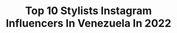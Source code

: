 ---
title: Top 10 Stylists Instagram Influencers In Venezuela In 2022
description: >-
  Find top stylists Instagram influencers in Venezuela in 2022. Most popular hashtags: #makeup #venezuela #stylist #model.
platform: Instagram
hits: 16
text_top: Identify the top-rated Instagram profiles on inBeat.
text_bottom: inBeat holds 16 Instagram influencers like this in Venezuela for you to work with.
profiles:
  - username: "kevinbeauty"
    fullname: >-
      𝕂𝕖𝕧𝕚𝕟 ℝ𝕠𝕕𝕣𝕚𝕘𝕦𝕖𝕫. 𝐌𝐚𝐤𝐞𝐮𝐩 𝐀𝐫𝐭𝐢𝐬𝐭
    bio: >-
      Maturin - Monagas - Venezuela 🇻🇪 MAKEUP ARTIST 💄 BEAUTY EDUCATOR ✨ HAIR STYLIST 💇🏻‍♀️ Certificed: @eyerlingpulido ✨ @saul_mendoza1 0412-979-4580
    location: "Venezuela"
    followers: 6225
    engagement: 688
    commentsToLikes: 0.084623
    id: ck6ti4o9n013y0j717lymxztk
    verified: false
    hashtags: "#makeupprofessional, #trendy, #menblogger, #mua"
  - username: "pialdf"
    fullname: >-
      PIA | Personal Shopper
    bio: >-
      ︴MOM IN STYLE ︴ Image Consultant | Stylist Fashion Designer | Producer
    location: "Venezuela"
    followers: 11150
    engagement: 490
    commentsToLikes: 0.071644
    id: ck5zycll49mwd0i14hzue059b
    verified: false
    hashtags: "#38weekspregnant, #39weekspregnant, #manosenvenezuela, #36weekspregnant"
  - username: "petitepaulette_"
    fullname: >-
      Petite | Fashion & Lifestyle
    bio: >-
      Personal Stylist and Fashion Blogger🌹 Content creator | Collage Artist ⏰#Team5am info 👉🏻 @petiteat5 📍Mcbo/Ccs - No es lo que usas, es cómo lo luces.
    location: "Venezuela"
    followers: 12638
    engagement: 695
    commentsToLikes: 0.079386
    id: ck0tuora781lw0i193zuy5afp
    verified: false
    hashtags: "#photography, #fashionblogger, #fashion, #art"
  - username: "samcourt2.0"
    fullname: >-
      Samuel Betancourt
    bio: >-
      Venezuelan | @bysamcourt 🎥 📩: samcourt2.0@gmail.com
    location: "Venezuela"
    followers: 8457
    engagement: 1098
    commentsToLikes: 0.120973
    id: ck602xoc9jvyt0i14e1bnjeqz
    verified: false
    hashtags: "#hair, #editorial, #moda, #direction"
  - username: "trinistylist"
    fullname: >-
      Trini  (juan)
    bio: >-
      HAIR & MAKEUP. 🔹Social / shooting. Beauty educator. ⤵️ ✉️stylist.juan@gmail.com
    location: "Venezuela"
    followers: 19891
    engagement: 695
    commentsToLikes: 0.087879
    id: ck6tk726x44mp0j714fris3yh
    verified: false
    hashtags: "#venezuela, #ccs, #mua, #halloween"
  - username: "dailizmorillo"
    fullname: >-
      Dailiz | FASHION & LIFESTYLE
    bio: >-
      #ContentCreator • Model • Brand Ambassador • Outfits • Travels • Food and Just the way I LIVE MY LIFE✨
    location: "Venezuela"
    followers: 27326
    engagement: 306
    commentsToLikes: 0.027220
    id: ck5hr53vaua1f0i11mp4uyxtf
    verified: false
    hashtags: "#blogger, #venezuelanblogger, #fashionblogger, #stylist"
  - username: "bysamcourt"
    fullname: >-
      Samuel Betancourt & Jose Mata
    bio: >-
      PHOTOGRAPHY - FILM & DIRECTION By @samcourt2.0 duo with @josematafotografia
    location: "Venezuela"
    followers: 10483
    engagement: 425
    commentsToLikes: 0.037602
    id: ck8t54nc58r7b0j780p0bmjpj
    verified: false
    hashtags: "#clothes, #facetimephotoshoot, #asianmood, #army"
  - username: "dreissmars_"
    fullname: >-
      Dreissmar Soto
    bio: >-
      MissSuperModelVenezuela2018👑 MissTurismoFitnessVzla2017👑 1'FinalistaMTAragua2017👑 Com.Social. Publicidad al direct.
    location: "Venezuela"
    followers: 17180
    engagement: 790
    commentsToLikes: 0.522934
    id: ck8t0r0x6sz2q0j78xciwnw1u
    verified: false
    hashtags: "#camisa, #outfits, #shooting, #design"
  - username: "gizelmobayed"
    fullname: >-
      Gizel Mobayed
    bio: >-
      Comunicadora Social🎓🇻🇪📍 Ancla noticiero TELEVEN 🎥 Tv Host Mundo de mujeres IVC - TVV🌍 〽️aktub✝️
    location: "Venezuela"
    followers: 128543
    engagement: 156
    commentsToLikes: 0.042584
    id: ck0ubykilfmw80i1985pxbx5b
    verified: true
    hashtags: "#look, #perfectnails, #emisionmeridiana, #mesrosa"
  - username: "kellyfiss2020"
    fullname: >-
      Kelly Vargas
    bio: >-
      Reina del Café de la Feria Internacional de San Sebastián 2020💃🏼 Miss Sonrisa Miss Internet ° CEO @thekokoin Be the girl who decided to go for it 💫
    location: "Venezuela"
    followers: 2716
    engagement: 929
    commentsToLikes: 0.063833
    id: ck602yl4ck14r0i1427ys40y9
    verified: false
    hashtags: "#quedemonosencasa, #diamundialbullying, #2020, #halloween"
---